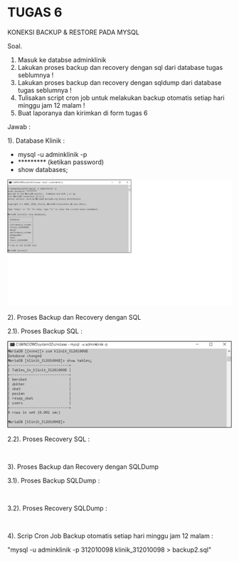 # TUGAS 6

KONEKSI BACKUP & RESTORE PADA MYSQL

Soal.
1.	Masuk ke databse adminklinik
2.	Lakukan proses backup dan recovery dengan sql dari database tugas seblumnya !
3.	Lakukan proses backup dan recovery dengan sqldump dari database tugas seblumnya !
4.	Tulisakan script cron job untuk melakukan backup otomatis setiap hari minggu jam 12 malam ! 
5.	Buat laporanya dan kirimkan di form tugas 6

Jawab : 


1). Database Klinik :

-	mysql -u adminklinik -p
-	********* (ketikan password)
-	show databases;

<img src="masuk.jpg" img>
            
2). Proses Backup dan Recovery dengan SQL

2.1). Proses Backup SQL : 

<img src="tables.png" img>

2.2). Proses Recovery SQL :

<img src="" img>

3). Proses Backup dan Recovery dengan SQLDump

3.1). Proses Backup SQLDump :

<img src="" img>

3.2). Proses Recovery SQLDump :

<img src="" img>


4). Scrip Cron Job Backup otomatis setiap hari minggu jam 12 malam :

"mysql -u adminklinik -p 312010098 klinik_312010098 > backup2.sql"
